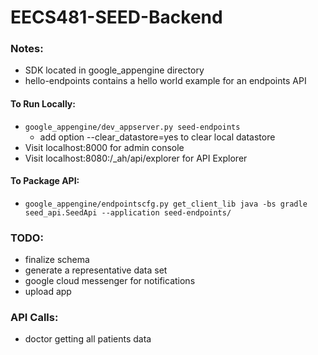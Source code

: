 EECS481-SEED-Backend
============
### Notes:
- SDK located in google_appengine directory
- hello-endpoints contains a hello world example for an endpoints API

#### To Run Locally:
- `google_appengine/dev_appserver.py seed-endpoints`
	- add option --clear_datastore=yes to clear local datastore
- Visit localhost:8000 for admin console
- Visit localhost:8080:/_ah/api/explorer for API Explorer

#### To Package API:
- `google_appengine/endpointscfg.py get_client_lib java -bs gradle seed_api.SeedApi --application seed-endpoints/`

### TODO:
- finalize schema
- generate a representative data set
- google cloud messenger for notifications
- upload app

### API Calls:
- doctor getting all patients data